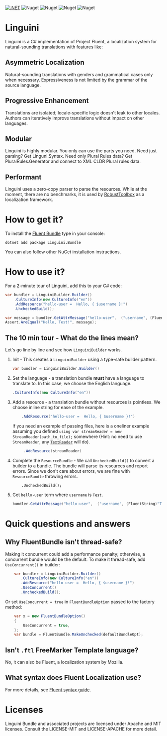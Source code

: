 [![.NET](https://github.com/Ygg01/Linguini/actions/workflows/dotnet.yml/badge.svg?branch=master)](https://github.com/Ygg01/Linguini/actions/workflows/dotnet.yml)
![Nuget](https://img.shields.io/nuget/v/Linguini.Bundle?label=Linguini.Bundle)
![Nuget](https://img.shields.io/nuget/v/Linguini.Shared?label=Linguini.Shared)
![Nuget](https://img.shields.io/nuget/v/Linguini.Syntax?label=Linguini.Syntax)
![Nuget](https://img.shields.io/nuget/v/PluralRules.Generator?label=%20PluralRules.Generator)

# Linguini
Linguini is a C# implementation of Project Fluent, a localization system for natural-sounding translations with features like:

## Asymmetric Localization
Natural-sounding translations with genders and grammatical cases only when necessary. Expressiveness is not limited by the grammar of the source language.

## Progressive Enhancement
Translations are isolated; locale-specific logic doesn't leak to other locales. Authors can iteratively improve translations without impact on other languages.

## Modular
Linguini is highly modular. You only can use the parts you need.
Need just parsing? Get Linguni.Syntax.
Need only Plural Rules data? Get PluralRules.Generator and connect to XML CLDR Plural rules data.

## Performant
Linguini uses a zero-copy parser to parse the resources. While at the moment, there are no benchmarks,
it is used by [RobustToolbox](https://github.com/space-wizards/RobustToolbox) as a localization framework.

# How to get it?

To install the [Fluent Bundle](https://www.nuget.org/packages/Linguini.Bundle/) type in your console:

```dotnet add package Linguini.Bundle```

You can also follow other NuGet installation instructions.

# How to use it?

For a 2-minute tour of Linguini, add this to your C# code:
```csharp
var bundler = LinguiniBuilder.Builder()
    .CultureInfo(new CultureInfo("en"))
    .AddResource("hello-user =  Hello, { $username }!")
    .UncheckedBuild();

var message = bundler.GetAttrMessage("hello-user",  ("username", (FluentString)"Test"));
Assert.AreEqual("Hello, Test!", message);
```

## The 10 min tour - What do the lines mean?

Let's go line by line and see how `LinguiniBuilder` works.

1. Init - This creates a `LinguiniBuilder` using a type-safe builder pattern.
    ```csharp
    var bundler = LinguiniBuilder.Builder()
    ```

2. Set the language - a translation bundle **must** have a language to translate to. In this case, we choose the English language.
    ```csharp
    .CultureInfo(new CultureInfo("en"))
    ```

3. Add a resource - a translation bundle without resources is pointless. We choose inline string for ease of the example. 
    ```csharp
        .AddResource("hello-user =  Hello, { $username }!")
    ```
    
   If you need an example of passing files, here is a oneliner example assuming you defined `using var streamReader = new StreamReader(path_to_file);` somewhere (Hint: no need to use `StreamReader`, any [`TextReader`](https://learn.microsoft.com/en-us/dotnet/api/system.io.textreader?view=net-7.0) will do).
   ```csharp
        .AddResource(streamReader)
   ```

4. Complete the `ResourceBundle` - We call `UncheckedBuild()` to convert a builder to a bundle. The bundle will parse its resources and report
   errors. Since we don't care about errors, we are fine with `ResourceBundle` throwing errors.
   ```
       .UncheckedBuild();
   ```
   
5. Get `hello-user` term where `username` is `Test`.
   ```csharp
   bundler.GetAttrMessage("hello-user",  ("username", (FluentString)"Test"));
   ```

# Quick questions and answers

## Why FluentBundle isn't thread-safe?

Making it concurrent could add a performance penalty; otherwise, a concurrent bundle would be the default. To make it thread-safe, add `UseConcurrent()`
in builder:
```csharp
    var bundler = LinguiniBuilder.Builder()
       .CultureInfo(new CultureInfo("en"))
       .AddResource("hello-user =  Hello, { $username }!")
       .UseConcurrent()
       .UncheckedBuild();
```
Or set `UseConcurrent = true` in `FluentBundleOption` passed to the factory method:
```csharp
    var x = new FluentBundleOption()
    {
        UseConcurrent = true,
    };
    var bundle = FluentBundle.MakeUnchecked(defaultBundleOpt);
```
## Isn't `.ftl` FreeMarker Template language?

No, it can also be Fluent, a localization system by Mozilla.

## What syntax does Fluent Localization use?
For more details, see [Fluent syntax guide](https://projectfluent.org/fluent/guide/).

# Licenses

Linguini Bundle and associated projects are licensed under Apache and MIT licenses. Consult the LICENSE-MIT and LICENSE-APACHE for more detail.
